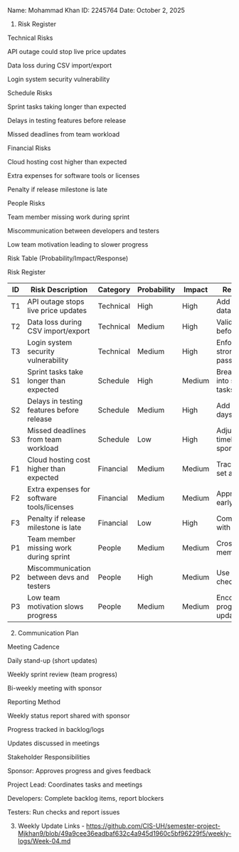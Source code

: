 Name: Mohammad Khan
ID: 2245764
Date: October 2, 2025

1. Risk Register

Technical Risks

API outage could stop live price updates

Data loss during CSV import/export

Login system security vulnerability

Schedule Risks

Sprint tasks taking longer than expected

Delays in testing features before release

Missed deadlines from team workload

Financial Risks

Cloud hosting cost higher than expected

Extra expenses for software tools or licenses

Penalty if release milestone is late

People Risks

Team member missing work during sprint

Miscommunication between developers and testers

Low team motivation leading to slower progress

Risk Table (Probability/Impact/Response)

 Risk Register

| ID  | Risk Description                          | Category   | Probability | Impact | Response                                  |
|-----|-------------------------------------------|------------|-------------|--------|-------------------------------------------|
| T1  | API outage stops live price updates       | Technical  | High        | High   | Add fallback data cache                   |
| T2  | Data loss during CSV import/export        | Technical  | Medium      | High   | Validate input before save                |
| T3  | Login system security vulnerability       | Technical  | Medium      | High   | Enforce stronger passwords                |
| S1  | Sprint tasks take longer than expected    | Schedule   | High        | Medium | Break work into smaller tasks             |
| S2  | Delays in testing features before release | Schedule   | Medium      | High   | Add buffer days                           |
| S3  | Missed deadlines from team workload       | Schedule   | Low         | High   | Adjust timeline with sponsor              |
| F1  | Cloud hosting cost higher than expected   | Financial  | Medium      | Medium | Track usage, set alerts                   |
| F2  | Extra expenses for software tools/licenses| Financial  | Medium      | Medium | Approve tools early                       |
| F3  | Penalty if release milestone is late      | Financial  | Low         | High   | Communicate with sponsor                  |
| P1  | Team member missing work during sprint    | People     | Medium      | Medium | Cross-train members                       |
| P2  | Miscommunication between devs and testers | People     | High        | Medium | Use daily check-ins                       |
| P3  | Low team motivation slows progress        | People     | Medium      | Medium | Encourage progress updates                |


2. Communication Plan

Meeting Cadence

Daily stand-up (short updates)

Weekly sprint review (team progress)

Bi-weekly meeting with sponsor

Reporting Method

Weekly status report shared with sponsor

Progress tracked in backlog/logs

Updates discussed in meetings

Stakeholder Responsibilities

Sponsor: Approves progress and gives feedback

Project Lead: Coordinates tasks and meetings

Developers: Complete backlog items, report blockers

Testers: Run checks and report issues

3. Weekly Update Links - https://github.com/CIS-UH/semester-project-Mjkhan9/blob/49a9cee36eadbaf632c4a945d1960c5bf96229f5/weekly-logs/Week-04.md



